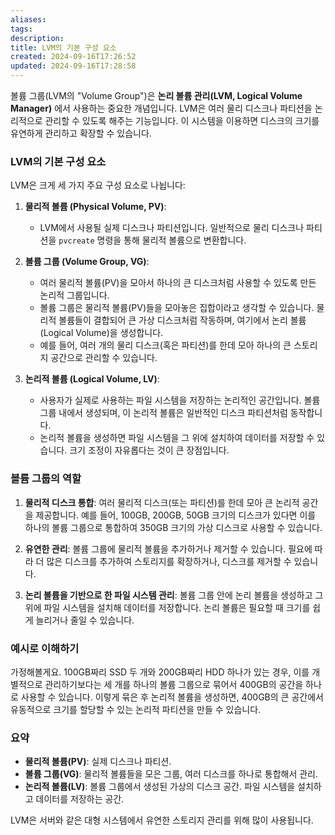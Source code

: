 ```yaml
---
aliases: 
tags: 
description:
title: LVM의 기본 구성 요소
created: 2024-09-16T17:26:52
updated: 2024-09-16T17:28:58
---
```

볼륨 그룹(LVM의 "Volume Group")은 **논리 볼륨 관리(LVM, Logical Volume Manager)** 에서 사용하는 중요한 개념입니다. LVM은 여러 물리 디스크나 파티션을 논리적으로 관리할 수 있도록 해주는 기능입니다. 이 시스템을 이용하면 디스크의 크기를 유연하게 관리하고 확장할 수 있습니다.

### LVM의 기본 구성 요소

LVM은 크게 세 가지 주요 구성 요소로 나뉩니다:

1. **물리적 볼륨 (Physical Volume, PV)**:
   - LVM에서 사용될 실제 디스크나 파티션입니다. 일반적으로 물리 디스크나 파티션을 `pvcreate` 명령을 통해 물리적 볼륨으로 변환합니다.

2. **볼륨 그룹 (Volume Group, VG)**:
   - 여러 물리적 볼륨(PV)을 모아서 하나의 큰 디스크처럼 사용할 수 있도록 만든 논리적 그룹입니다. 
   - 볼륨 그룹은 물리적 볼륨(PV)들을 모아놓은 집합이라고 생각할 수 있습니다. 물리적 볼륨들이 결합되어 큰 가상 디스크처럼 작동하며, 여기에서 논리 볼륨(Logical Volume)을 생성합니다.
   - 예를 들어, 여러 개의 물리 디스크(혹은 파티션)를 한데 모아 하나의 큰 스토리지 공간으로 관리할 수 있습니다.

3. **논리적 볼륨 (Logical Volume, LV)**:
   - 사용자가 실제로 사용하는 파일 시스템을 저장하는 논리적인 공간입니다. 볼륨 그룹 내에서 생성되며, 이 논리적 볼륨은 일반적인 디스크 파티션처럼 동작합니다.
   - 논리적 볼륨을 생성하면 파일 시스템을 그 위에 설치하여 데이터를 저장할 수 있습니다. 크기 조정이 자유롭다는 것이 큰 장점입니다.

### 볼륨 그룹의 역할

1. **물리적 디스크 통합**: 여러 물리적 디스크(또는 파티션)를 한데 모아 큰 논리적 공간을 제공합니다. 예를 들어, 100GB, 200GB, 50GB 크기의 디스크가 있다면 이를 하나의 볼륨 그룹으로 통합하여 350GB 크기의 가상 디스크로 사용할 수 있습니다.

2. **유연한 관리**: 볼륨 그룹에 물리적 볼륨을 추가하거나 제거할 수 있습니다. 필요에 따라 더 많은 디스크를 추가하여 스토리지를 확장하거나, 디스크를 제거할 수 있습니다.

3. **논리 볼륨을 기반으로 한 파일 시스템 관리**: 볼륨 그룹 안에 논리 볼륨을 생성하고 그 위에 파일 시스템을 설치해 데이터를 저장합니다. 논리 볼륨은 필요할 때 크기를 쉽게 늘리거나 줄일 수 있습니다.

### 예시로 이해하기

가정해볼게요. 100GB짜리 SSD 두 개와 200GB짜리 HDD 하나가 있는 경우, 이를 개별적으로 관리하기보다는 세 개를 하나의 볼륨 그룹으로 묶어서 400GB의 공간을 하나로 사용할 수 있습니다. 이렇게 묶은 후 논리적 볼륨을 생성하면, 400GB의 큰 공간에서 유동적으로 크기를 할당할 수 있는 논리적 파티션을 만들 수 있습니다.

### 요약

- **물리적 볼륨(PV)**: 실제 디스크나 파티션.
- **볼륨 그룹(VG)**: 물리적 볼륨들을 모은 그룹, 여러 디스크를 하나로 통합해서 관리.
- **논리적 볼륨(LV)**: 볼륨 그룹에서 생성된 가상의 디스크 공간. 파일 시스템을 설치하고 데이터를 저장하는 공간.

LVM은 서버와 같은 대형 시스템에서 유연한 스토리지 관리를 위해 많이 사용됩니다.

